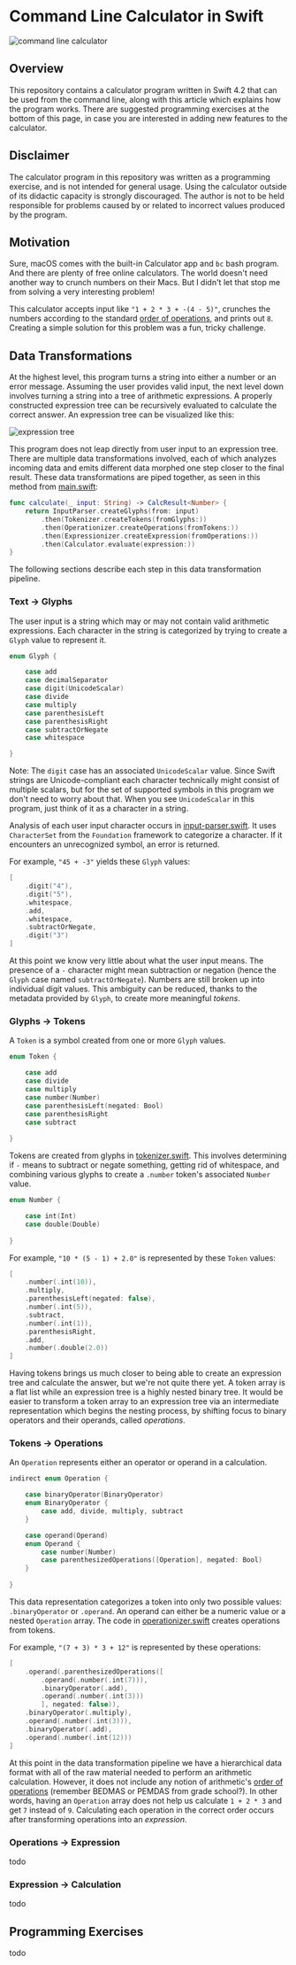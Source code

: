 # Command Line Calculator in Swift

![command line calculator](images/command-line.png)

## Overview

This repository contains a calculator program written in Swift 4.2 that can be used from the command line, along with this article which explains how the program works. There are suggested programming exercises at the bottom of this page, in case you are interested in adding new features to the calculator.

## Disclaimer 

The calculator program in this repository was written as a programming exercise, and is not intended for general usage. Using the calculator outside of its didactic capacity is strongly discouraged. The author is not to be held responsible for problems caused by or related to incorrect values produced by the program.

## Motivation
 
Sure, macOS comes with the built-in Calculator app and `bc` bash program. And there are plenty of free online calculators. The world doesn't need another way to crunch numbers on their Macs. But I didn't let that stop me from solving a very interesting problem!

This calculator accepts input like `"1 + 2 * 3 + -(4 - 5)"`, crunches the numbers according to the standard [order of operations](https://en.wikipedia.org/wiki/Order_of_operations), and prints out `8`. Creating a simple solution for this problem was a fun, tricky challenge.

## Data Transformations

At the highest level, this program turns a string into either a number or an error message. Assuming the user provides valid input, the next level down involves turning a string into a tree of arithmetic expressions. A properly constructed expression tree can be recursively evaluated to calculate the correct answer. An expression tree can be visualized like this:

![expression tree](images/expression-tree.png)

This program does not leap directly from user input to an expression tree. There are multiple data transformations involved, each of which analyzes incoming data and emits different data morphed one step closer to the final result. These data transformations are piped together, as seen in this method from [main.swift](calc/main.swift):

```swift
func calculate(_ input: String) -> CalcResult<Number> {
    return InputParser.createGlyphs(from: input)
        .then(Tokenizer.createTokens(fromGlyphs:))
        .then(Operationizer.createOperations(fromTokens:))
        .then(Expressionizer.createExpression(fromOperations:))
        .then(Calculator.evaluate(expression:))
}
```

The following sections describe each step in this data transformation pipeline.

### Text -> Glyphs

The user input is a string which may or may not contain valid arithmetic expressions. Each character in the string is  categorized by trying to create a `Glyph` value to represent it.

```swift
enum Glyph {

    case add
    case decimalSeparator
    case digit(UnicodeScalar)
    case divide
    case multiply
    case parenthesisLeft
    case parenthesisRight
    case subtractOrNegate
    case whitespace

}
```

Note: The `digit` case has an associated `UnicodeScalar` value. Since Swift strings are Unicode-compliant each character technically might consist of multiple scalars, but for the set of supported symbols in this program we don't need to worry about that. When you see `UnicodeScalar` in this program, just think of it as a character in a string.

Analysis of each user input character occurs in [input-parser.swift](calc/text%20-%3E%20glyphs/input-parser.swift). It uses `CharacterSet` from the `Foundation` framework to categorize a character. If it encounters an unrecognized symbol, an error is returned.

For example, `"45 + -3"` yields these `Glyph` values:

```swift
[
    .digit("4"),
    .digit("5"),
    .whitespace,
    .add,
    .whitespace,
    .subtractOrNegate,
    .digit("3")
]
```

At this point we know very little about what the user input means. The presence of a `-` character might mean subtraction or negation (hence the `Glyph` case named `subtractOrNegate`). Numbers are still broken up into individual digit values. This ambiguity can be reduced, thanks to the metadata provided by `Glyph`, to create more meaningful _tokens_.

### Glyphs -> Tokens

A `Token` is a symbol created from one or more `Glyph` values. 

```swift
enum Token {

    case add
    case divide
    case multiply
    case number(Number)
    case parenthesisLeft(negated: Bool)
    case parenthesisRight
    case subtract
    
}
```

Tokens are created from glyphs in [tokenizer.swift](calc/glyphs%20-%3E%20tokens/tokenizer.swift). This involves determining if `-` means to subtract or negate something, getting rid of whitespace, and combining various glyphs to create a `.number` token's associated `Number` value.

```swift
enum Number {

    case int(Int)
    case double(Double)
    
}
```

For example, `"10 * (5 - 1) + 2.0"` is represented by these `Token` values:

```swift
[
    .number(.int(10)),
    .multiply,
    .parenthesisLeft(negated: false),
    .number(.int(5)),
    .subtract,
    .number(.int(1)),
    .parenthesisRight,
    .add,
    .number(.double(2.0))
]
```

Having tokens brings us much closer to being able to create an expression tree and calculate the answer, but we're not quite there yet. A token array is a flat list while an expression tree is a highly nested binary tree. It would be easier to transform a token array to an expression tree via an intermediate representation which begins the nesting process, by shifting focus to binary operators and their operands, called _operations_.

### Tokens -> Operations

An `Operation` represents either an operator or operand in a calculation.

```swift
indirect enum Operation {

    case binaryOperator(BinaryOperator)
    enum BinaryOperator {
        case add, divide, multiply, subtract
    }

    case operand(Operand)
    enum Operand {
        case number(Number)
        case parenthesizedOperations([Operation], negated: Bool)
    }
    
}
```

This data representation categorizes a token into only two possible values: `.binaryOperator` or `.operand`. An operand can either be a numeric value or a nested `Operation` array. The code in [operationizer.swift](calc/tokens%20-%3E%20operations/operationizer.swift) creates operations from tokens.

For example, `"(7 + 3) * 3 + 12"` is represented by these operations:

```swift
[
    .operand(.parenthesizedOperations([
        .operand(.number(.int(7))),
        .binaryOperator(.add),
        .operand(.number(.int(3)))
        ], negated: false)),
    .binaryOperator(.multiply),
    .operand(.number(.int(3))),
    .binaryOperator(.add),
    .operand(.number(.int(12)))
]
```

At this point in the data transformation pipeline we have a hierarchical data format with all of the raw material needed to perform an arithmetic calculation. However, it does not include any notion of arithmetic's [order of operations](https://en.wikipedia.org/wiki/Order_of_operations) (remember BEDMAS or PEMDAS from grade school?). In other words, having an `Operation` array does not help us calculate `1 + 2 * 3` and get `7` instead of `9`. Calculating each operation in the correct order occurs after transforming operations into an _expression_.

### Operations -> Expression

todo

### Expression -> Calculation

todo

## Programming Exercises

todo
